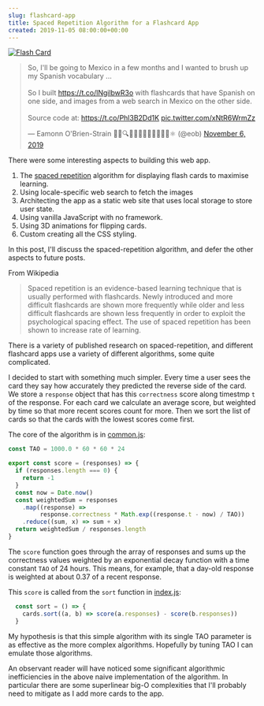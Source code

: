```yaml
---  
slug: flashcard-app
title: Spaced Repetition Algorithm for a Flashcard App  
created: 2019-11-05 08:00:00+00:00
---  
```

[![Flash Card][0]][4]

[0]: img/step3.webp
[4]: https://www.kartoj.com/

<blockquote class="twitter-tweet"><p lang="en" dir="ltr">So, I&#39;ll be going to Mexico in a few months and I wanted to brush up my Spanish vocabulary ...<br><br>So I built <a href="https://t.co/lNgilbwR3o">https://t.co/lNgilbwR3o</a> with flashcards that have Spanish on one side, and images from a web search in Mexico on the other side.<br><br>Source code at: <a href="https://t.co/Phl3B2Dd1K">https://t.co/Phl3B2Dd1K</a> <a href="https://t.co/xNtR6WrmZz">pic.twitter.com/xNtR6WrmZz</a></p>&mdash; Eamonn O&#39;Brien-Strain 👨‍💻🔍🌁🇮🇪🇪🇺🇺🇲🇺🇳⚛️ (@eob) <a href="https://twitter.com/eob/status/1191894849470906368?ref_src=twsrc%5Etfw">November 6, 2019</a></blockquote> <script async src="https://platform.twitter.com/widgets.js" charset="utf-8"></script>

There were some interesting aspects to building this web app.

1. The [spaced repetition][1] algorithm for displaying flash cards to maximise learning.
2. Using locale-specific web search to fetch the images 
2. Architecting the app as a static web site that uses local storage to store user state.
3. Using vanilla JavaScript with no framework.
4. Using 3D animations for flipping cards.
5. Custom creating all the CSS styling.

In this post, I'll discuss the spaced-repetition algorithm, and defer the other aspects to future posts.

From Wikipedia

> Spaced repetition is an evidence-based learning technique that is usually performed with flashcards. Newly introduced and more difficult flashcards are shown more frequently while older and less difficult flashcards are shown less frequently in order to exploit the psychological spacing effect. The use of spaced repetition has been shown to increase rate of learning.

There is a variety of published research on spaced-repetition, and different flashcard apps use a variety of different algorithms, some quite complicated.

I decided to start with something much simpler. Every time a user sees the card they say how accurately they predicted the reverse side of the card. We store a `response` object that has this `correctness` score along timestmp `t` of the response. For each card we calculate an average score, but weighted by time so that more recent scores count for more. Then we sort the list of cards so that the cards with the lowest scores come first.

The core of the algorithm is in [common.js][2]:

```js
const TAO = 1000.0 * 60 * 60 * 24

export const score = (responses) => {
  if (responses.length === 0) {
    return -1
  }
  const now = Date.now()
  const weightedSum = responses
    .map((response) =>
         response.correctness * Math.exp((response.t - now) / TAO))
    .reduce((sum, x) => sum + x)
  return weightedSum / responses.length
}
```

The `score` function goes through the array of responses and sums up the correctness values weighted by an exponential decay function with a time constant `TAO` of 24 hours. This means, for example, that a day-old response is weighted at about 0.37 of a recent response.

This `score` is called from the `sort` function in [index.js][3]:

```js
  const sort = () => {
    cards.sort((a, b) => score(a.responses) - score(b.responses))
  }
  ```

My hypothesis is that this simple algorithm with its single TAO parameter is as effective as the more complex algorithms. Hopefully by tuning TAO I can emulate those algorithms.

An observant reader will have noticed some significant algorithmic
inefficiencies in the above naive implementation of the algorithm. In particular there are some superlinear big-O complexities that I'll probably need to mitigate as I add more cards to the app.

[1]: https://en.wikipedia.org/wiki/Spaced_repetition
[2]: https://github.com/eobrain/mergi/blob/b154a912bb1fd0aed98df77a6b8265e36d0d9214/site/common.js
[3]: https://github.com/eobrain/mergi/blob/b154a912bb1fd0aed98df77a6b8265e36d0d9214/site/index.js



